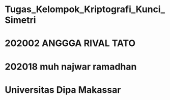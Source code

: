 # Tugas_Kelompok_Kriptografi_Kunci_Simetri
# 202002 ANGGGA RIVAL TATO
# 202018 muh najwar ramadhan
# Universitas Dipa Makassar
